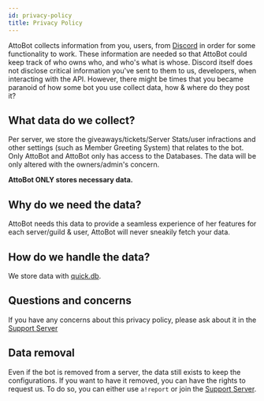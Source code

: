 ```yaml
---
id: privacy-policy
title: Privacy Policy
---
```


AttoBot collects information from you, users, from [Discord](https://discord.com) in order for some functionality to work. These information are needed so that AttoBot could keep track of who owns who, and who's what is whose. Discord itself does not disclose critical information you've sent to them to us, developers, when interacting with the API. However, there might be times that you became paranoid of how some bot you use collect data, how & where do they post it?

## What data do we collect?
Per server, we store the giveaways/tickets/Server Stats/user infractions and other settings (such as Member Greeting System) that relates to the bot. Only AttoBot and AttoBot only has access to the Databases. The data will be only altered with the owners/admin's concern.

**AttoBot ONLY stores necessary data.**

## Why do we need the data?
AttoBot needs this data to provide a seamless experience of her features for each server/guild & user, AttoBot will never sneakily fetch your data.

## How do we handle the data?
We store data with [quick.db](https://quickdb.js.org).

## Questions and concerns
If you have any concerns about this privacy policy, please ask about it in the [Support Server](https://support.attobot.xyz)

## Data removal
Even if the bot is removed from a server, the data still exists to keep the configurations. If you want to have it removed, you can have the rights to request us. To do so, you can either use `a!report` or join the [Support Server](https://support.attobot.xyz).
